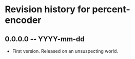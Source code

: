 # Revision history for percent-encoder

## 0.0.0.0  -- YYYY-mm-dd

* First version. Released on an unsuspecting world.
